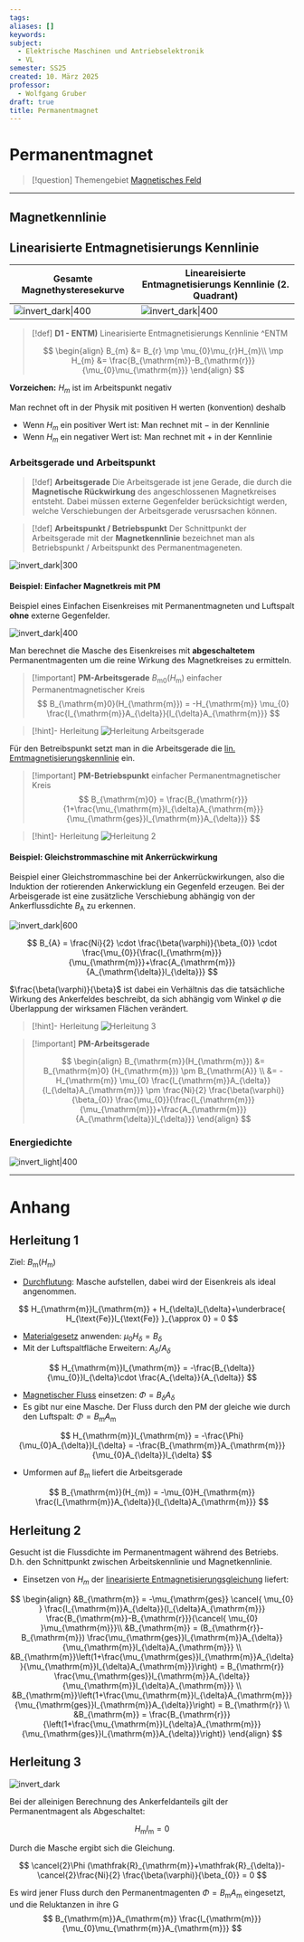 ```yaml
---
tags: 
aliases: []
keywords: 
subject:
  - Elektrische Maschinen und Antriebselektronik
  - VL
semester: SS25
created: 10. März 2025
professor:
  - Wolfgang Gruber
draft: true
title: Permanentmagnet
---
```

 

# Permanentmagnet

> [!question] Themengebiet [Magnetisches Feld](../Elektrotechnik/Magnetisches%20Feld.md)

---

## Magnetkennlinie

## Linearisierte Entmagnetisierungs Kennlinie

| Gesamte Magnethysteresekurve                 | **Lineareisierte** Entmagnetisierungs Kennlinie (2. Quadrant) |
| -------------------------------------------- | ------------------------------------------------------------- |
| ![invert_dark\|400](../assets/EntMagnKL.png) | ![invert_dark\|400](../assets/EntMagnKL2.png)                 |

> [!def] **D1 - ENTM)** Linearisierte Entmagnetisierungs Kennlinie ^ENTM
>
> $$
> \begin{align}
> B_{m} &= B_{r} \mp \mu_{0}\mu_{r}H_{m}\\
> \mp H_{m} &= \frac{B_{\mathrm{m}}-B_{\mathrm{r}}}{\mu_{0}\mu_{\mathrm{m}}}
> \end{align}
> $$

**Vorzeichen:** $H_{m}$ ist im Arbeitspunkt negativ

Man rechnet oft in der Physik mit positiven H werten (konvention) deshalb 

- Wenn $H_{m}$ ein positiver Wert ist: Man rechnet mit $-$ in der Kennlinie
- Wenn $H_{m}$ ein negativer Wert ist: Man rechnet mit $+$ in der Kennlinie

### Arbeitsgerade und Arbeitspunkt

> [!def] **Arbeitsgerade** 
Die Arbeitsgerade ist jene Gerade, die durch die **Magnetische Rückwirkung** des angeschlossenen Magnetkreises entsteht. Dabei müssen externe Gegenfelder berücksichtigt werden, welche Verschiebungen der Arbeitsgerade verusrsachen können.

> [!def] **Arbeitspunkt / Betriebspunkt**
> Der Schnittpunkt der Arbeitsgerade mit der **Magnetkennlinie** bezeichnet man als Betriebspunkt / Arbeitspunkt des Permanentmageneten.

![invert_dark|300](assets/ArbeitsgeradePM.png)

#### Beispiel: Einfacher Magnetkreis mit PM

Beispiel eines Einfachen Eisenkreises mit Permanentmagneten und Luftspalt **ohne** externe Gegenfelder.

![invert_dark|400](../assets/EinfPMMagnKreis.png)

Man berechnet die Masche des Eisenkreises mit **abgeschaltetem** Permanentmagenten um die reine Wirkung des Magnetkreises zu ermitteln.

> [!important] **PM-Arbeitsgerade** $B_{\mathrm{m}0}(H_{\mathrm{m}})$ einfacher Permanentmagnetischer Kreis
> $$
> B_{\mathrm{m}0}(H_{\mathrm{m}}) = -H_{\mathrm{m}} \mu_{0} \frac{l_{\mathrm{m}}A_{\delta}}{l_{\delta}A_{\mathrm{m}}}
> $$

> [!hint]- Herleitung
> ![Herleitung Arbeitsgerade](#Herleitung%201)

Für den Betreibspunkt setzt man in die Arbeitsgerade die [lin. Emtmagnetisierungskennlinie](#^ENTM) ein.

> [!important] **PM-Betriebspunkt** einfacher Permanentmagnetischer Kreis
> $$
> B_{\mathrm{m}0} = \frac{B_{\mathrm{r}}}{1+\frac{\mu_{\mathrm{m}}l_{\delta}A_{\mathrm{m}}}{\mu_{\mathrm{ges}}l_{\mathrm{m}}A_{\delta}}}
> $$

> [!hint]- Herleitung
> ![Herleitung 2](#Herleitung%202)

#### Beispiel: Gleichstrommaschine mit Ankerrückwirkung

Beispiel einer Gleichstrommaschine bei der Ankerrückwirkungen, also die Induktion der rotierenden Ankerwicklung ein Gegenfeld erzeugen. Bei der Arbeisgerade ist eine zusätzliche Verschiebung abhängig von der Ankerflussdichte $B_{\mathrm{A}}$ zu erkennen.

![invert_dark|600](assets/GSM-ArbeitsKL.jpg)

$$
B_{A} = \frac{Ni}{2} \cdot \frac{\beta(\varphi)}{\beta_{0}} \cdot \frac{\mu_{0}}{\frac{l_{\mathrm{m}}}{\mu_{\mathrm{m}}}+\frac{A_{\mathrm{m}}}{A_{\mathrm{\delta}}l_{\delta}}}
$$

$\frac{\beta(\varphi)}{\beta}$ ist dabei ein Verhältnis das die tatsächliche Wirkung des Ankerfeldes beschreibt, da sich abhängig vom Winkel $\varphi$ die Überlappung der wirksamen Flächen verändert.

> [!hint]- Herleitung
> ![Herleitung 3](#Herleitung%203)


> [!important] **PM-Arbeitsgerade** 
> 
> $$
> \begin{align}
> B_{\mathrm{m}}(H_{\mathrm{m}}) &= B_{\mathrm{m}0} (H_{\mathrm{m}}) \pm B_{\mathrm{A}} \\
> &= -H_{\mathrm{m}} \mu_{0} \frac{l_{\mathrm{m}}A_{\delta}}{l_{\delta}A_{\mathrm{m}}} \pm \frac{Ni}{2} \frac{\beta(\varphi)}{\beta_{0}}  \frac{\mu_{0}}{\frac{l_{\mathrm{m}}}{\mu_{\mathrm{m}}}+\frac{A_{\mathrm{m}}}{A_{\mathrm{\delta}}l_{\delta}}}
> \end{align}
> $$
> 

### Energiedichte

![invert_light|400](../Elektrotechnik/assets/MagnetKLundEnergie.png)

---

# Anhang

## Herleitung 1

Ziel: $B_{\mathrm{m}}(H_{\mathrm{m}})$

- [Durchflutung](../Elektrotechnik/Durchflutung.md): Masche aufstellen, dabei wird der Eisenkreis als ideal angenommen.

$$
H_{\mathrm{m}}l_{\mathrm{m}} + H_{\delta}l_{\delta}+\underbrace{ H_{\text{Fe}}l_{\text{Fe}} }_{\approx 0} = 0
$$

- [Materialgesetz](Konstanten/Permeablität.md) anwenden: $\mu_{0}H_{\delta}= B_{\delta}$
- Mit der Luftspaltfläche Erweitern: $A_{\delta} / A_{\delta}$

$$
H_{\mathrm{m}}l_{\mathrm{m}} = -\frac{B_{\delta}}{\mu_{0}}l_{\delta}\cdot \frac{A_{\delta}}{A_{\delta}}
$$

- [Magnetischer Fluss](../Elektrotechnik/Magnetischer%20Fluss.md) einsetzen: $\Phi = B_{\delta}A_{\delta}$
- Es gibt nur eine Masche. Der Fluss durch den PM der gleiche wie durch den Luftspalt: $\Phi=B_{\mathrm{m}}A_{\mathrm{m}}$

$$
H_{\mathrm{m}}l_{\mathrm{m}} = -\frac{\Phi}{\mu_{0}A_{\delta}}l_{\delta} = -\frac{B_{\mathrm{m}}A_{\mathrm{m}}}{\mu_{0}A_{\delta}}l_{\delta}
$$

- Umformen auf $B_{\mathrm{m}}$ liefert die Arbeitsgerade

$$
B_{\mathrm{m}}(H_{m}) = -\mu_{0}H_{\mathrm{m}} \frac{l_{\mathrm{m}}A_{\delta}}{l_{\delta}A_{\mathrm{m}}}
$$

## Herleitung 2

Gesucht ist die Flussdichte im Permanentmagent während des Betriebs. D.h. den Schnittpunkt zwischen Arbeitskennlinie und Magnetkennlinie.

- Einsetzen von $H_{m}$ der [linearisierte Entmagnetisierungsgleichung](#^ENTM) liefert:

$$
\begin{align}
&B_{\mathrm{m}} = -\mu_{\mathrm{ges}} \cancel{ \mu_{0} } \frac{l_{\mathrm{m}}A_{\delta}}{l_{\delta}A_{\mathrm{m}}} \frac{B_{\mathrm{m}}-B_{\mathrm{r}}}{\cancel{ \mu_{0} }\mu_{\mathrm{m}}}\\
&B_{\mathrm{m}} = (B_{\mathrm{r}}-B_{\mathrm{m}}) \frac{\mu_{\mathrm{ges}}l_{\mathrm{m}}A_{\delta}}{\mu_{\mathrm{m}}l_{\delta}A_{\mathrm{m}}} \\
&B_{\mathrm{m}}\left(1+\frac{\mu_{\mathrm{ges}}l_{\mathrm{m}}A_{\delta}}{\mu_{\mathrm{m}}l_{\delta}A_{\mathrm{m}}}\right) = B_{\mathrm{r}} \frac{\mu_{\mathrm{ges}}l_{\mathrm{m}}A_{\delta}}{\mu_{\mathrm{m}}l_{\delta}A_{\mathrm{m}}} \\
&B_{\mathrm{m}}\left(1+\frac{\mu_{\mathrm{m}}l_{\delta}A_{\mathrm{m}}}{\mu_{\mathrm{ges}}l_{\mathrm{m}}A_{\delta}}\right) = B_{\mathrm{r}} \\
&B_{\mathrm{m}} = \frac{B_{\mathrm{r}}}{\left(1+\frac{\mu_{\mathrm{m}}l_{\delta}A_{\mathrm{m}}}{\mu_{\mathrm{ges}}l_{\mathrm{m}}A_{\delta}}\right)}
\end{align}
$$

## Herleitung 3

![invert_dark](assets/GSM-ArbeitsKL-2.jpg)

Bei der alleinigen Berechnung des Ankerfeldanteils gilt der Permanentmagent als Abgeschaltet:

$$ H_{\mathrm{m}}l_{\mathrm{m}} = 0 $$

Durch die Masche ergibt sich die Gleichung.

$$
\cancel{2}\Phi (\mathfrak{R}_{\mathrm{m}}+\mathfrak{R}_{\delta})-\cancel{2}\frac{Ni}{2} \frac{\beta(\varphi)}{\beta_{0}} = 0
$$

Es wird jener Fluss durch den Permanentmagenten $\Phi = B_{\mathrm{m}}A_{\mathrm{m}}$ eingesetzt, und die Reluktanzen in ihre G
$$
B_{\mathrm{m}}A_{\mathrm{m}} \frac{l_{\mathrm{m}}}{\mu_{0}\mu_{\mathrm{m}}A_{\mathrm{m}}}
$$
